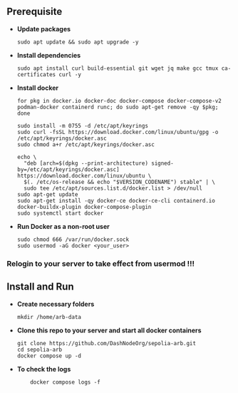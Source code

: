 ## Prerequisite
- **Update packages**
    ```
    sudo apt update && sudo apt upgrade -y
    ```
- **Install dependencies**
     ```
     sudo apt install curl build-essential git wget jq make gcc tmux ca-certificates curl -y
     ```
- **Install docker**
    ```
    for pkg in docker.io docker-doc docker-compose docker-compose-v2 podman-docker containerd runc; do sudo apt-get remove -qy $pkg; done

    sudo install -m 0755 -d /etc/apt/keyrings
    sudo curl -fsSL https://download.docker.com/linux/ubuntu/gpg -o /etc/apt/keyrings/docker.asc
    sudo chmod a+r /etc/apt/keyrings/docker.asc

    echo \
      "deb [arch=$(dpkg --print-architecture) signed-by=/etc/apt/keyrings/docker.asc] https://download.docker.com/linux/ubuntu \
      $(. /etc/os-release && echo "$VERSION_CODENAME") stable" | \
      sudo tee /etc/apt/sources.list.d/docker.list > /dev/null
    sudo apt-get update
    sudo apt-get install -qy docker-ce docker-ce-cli containerd.io docker-buildx-plugin docker-compose-plugin
    sudo systemctl start docker
    ```

- **Run Docker as a non-root user**
    ```
    sudo chmod 666 /var/run/docker.sock
    sudo usermod -aG docker <your_user>
    ```

### Relogin to your server to take effect from usermod !!!

## Install and Run
- **Create necessary folders**
    ```
    mkdir /home/arb-data
    ```
- **Clone this repo to your server and start all docker containers**
    ```
    git clone https://github.com/DashNodeOrg/sepolia-arb.git
    cd sepolia-arb
    docker compose up -d
    ```
- **To check the logs**
    ```
        docker compose logs -f
    ```
